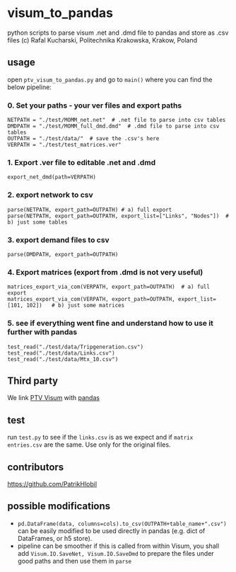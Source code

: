 # visum_to_pandas
python scripts to parse visum .net and .dmd file to pandas and store as .csv files 
(c) Rafal Kucharski, Politechnika Krakowska, Krakow, Poland

## usage

open `ptv_visum_to_pandas.py` and go to `main()` where you can find the below pipeline:

   ### 0. Set your paths - your ver files and export paths
    NETPATH = "./test/MOMM_net.net"  # .net file to parse into csv tables
    DMDPATH = "./test/MOMM_full_dmd.dmd"  # .dmd file to parse into csv tables
    OUTPATH = "./test/data/"  # save the .csv's here
    VERPATH = "./test/test_matrices.ver"
    
   ### 1. Export .ver file to editable .net and .dmd
    export_net_dmd(path=VERPATH)

   ### 2. export network to csv
    parse(NETPATH, export_path=OUTPATH) # a) full export
    parse(NETPATH, export_path=OUTPATH, export_list=["Links", "Nodes"])  # b) just some tables

   ### 3. export demand files to csv
    parse(DMDPATH, export_path=OUTPATH)

   ### 4. Export matrices (export from .dmd is not very useful)
    matrices_export_via_com(VERPATH, export_path=OUTPATH)  # a) full export
    matrices_export_via_com(VERPATH, export_path=OUTPATH, export_list=[101, 102])   # b) just some matrices
    
  ### 5. see if everything went fine and understand how to use it further with pandas
    test_read("./test/data/Tripgeneration.csv")
    test_read("./test/data/Links.csv")
    test_read("./test/data/Mtx_10.csv")  


## Third party

We link [PTV Visum](http://vision-traffic.ptvgroup.com/en-us/products/ptv-visum/) with [pandas](https://pandas.pydata.org/)

## test

run `test.py` to see if the `links.csv` is as we expect and if `matrix entries.csv` are the same. Use only for the original files.

## contributors

https://github.com/PatrikHlobil

## possible modifications

* `pd.DataFrame(data, columns=cols).to_csv(OUTPATH+table_name+".csv")` can be easily modified to be used directly in pandas (e.g. dict of DataFrames, or h5 store).
* pipeline can be smoother if this is called from within Visum, you shall add `Visum.IO.SaveNet, Visum.IO.SaveDmd` to prepare the files under good paths and then use them in `parse`

